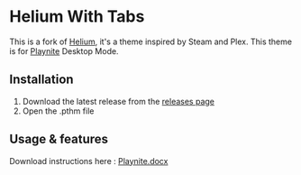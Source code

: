 # Helium With Tabs
This is a fork of [Helium](https://github.com/darklinkpower/Helium), it's a theme inspired by Steam and Plex.
This theme is for [Playnite](https://github.com/JosefNemec/Playnite) Desktop Mode.

## Installation

1. Download the latest release from the [releases page](ok)
2. Open the .pthm file

## Usage & features
Download instructions here : [Playnite.docx](https://github.com/tetj/BonusTools/documentation/Playnite.docx?raw=1) 

